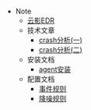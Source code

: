 - Note
  - [云影EDR](doc/云影EDR.md)
  - 技术文章  
    - [crash分析(一)](doc/技术文档/crash分析(一).md)
    - [crash分析(二)](doc/技术文档/crash分析(二).md)
  - 安装文档
    - [agent安装](doc/安装文档/agent.md)
  - 配置文档
    - [事件规则](doc/配置文档/事件规则说明.md)
    - [降噪规则](doc/配置文档/降噪规则说明.md)